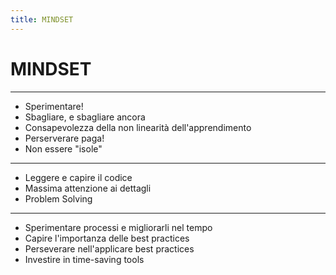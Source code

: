 ```yaml
---
title: MINDSET
---
```


# MINDSET

---

* Sperimentare!
* Sbagliare, e sbagliare ancora
* Consapevolezza della non linearità dell'apprendimento
* Perserverare paga!
* Non essere "isole"

---

* Leggere e capire il codice
* Massima attenzione ai dettagli
* Problem Solving

---

* Sperimentare processi e migliorarli nel tempo
* Capire l'importanza delle best practices
* Perseverare nell'applicare best practices
* Investire in time-saving tools
